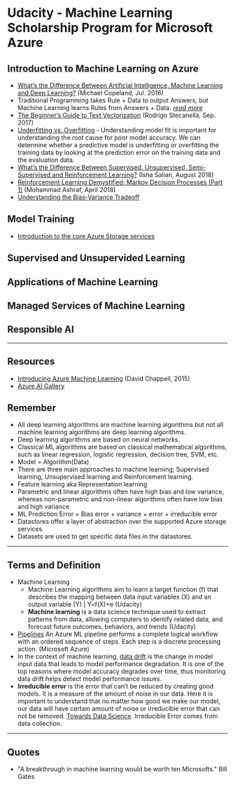 # Udacity - Machine Learning Scholarship Program for Microsoft Azure

## Introduction to Machine Learning on Azure
* [What’s the Difference Between Artificial Intelligence, Machine Learning and Deep Learning?](https://blogs.nvidia.com/blog/2016/07/29/whats-difference-artificial-intelligence-machine-learning-deep-learning-ai/) (Michael Copeland, Jul. 2016)
* Traditional Programming takes Rule + Data to output Answers, but Machine Learning learns Rules from Answers + Data. _[read more](https://www.logianalytics.com/predictive-analytics/machine-learning-vs-traditional-programming)_
* [The Beginner’s Guide to Text Vectorization](https://monkeylearn.com/blog/beginners-guide-text-vectorization/) (Rodrigo Stecanella, Sep. 2017)
* [Underfitting vs. Overfitting](https://docs.aws.amazon.com/machine-learning/latest/dg/model-fit-underfitting-vs-overfitting.html) - Understanding model fit is important for understanding the root cause for poor model accuracy. We can determine whether a predictive model is underfitting or overfitting the training data by looking at the prediction error on the training data and the evaluation data.
* [What’s the Difference Between Supervised, Unsupervised, Semi-Supervised and Reinforcement Learning?](https://blogs.nvidia.com/blog/2018/08/02/supervised-unsupervised-learning/) (Isha Salian, August 2018)
* [Reinforcement Learning Demystified: Markov Decision Processes (Part 1)](https://towardsdatascience.com/data-science-modeling-process-fa6e8e45bf02) (Mohammad Ashraf, April 2018)
* [Understanding the Bias-Variance Tradeoff](https://towardsdatascience.com/understanding-the-bias-variance-tradeoff-165e6942b229)

## Model Training
* [Introduction to the core Azure Storage services](https://docs.microsoft.com/en-us/azure/storage/common/storage-introduction)

## Supervised and Unsupervided Learning
## Applications of Machine Learning
## Managed Services of Machine Learning
## Responsible AI

-----

## Resources
* [Introducing Azure Machine Learning](https://github.com/NajiElKotob/ML-Scholarship-Program-for-Microsoft-Azure/blob/master/Resources/introducing_azure_machine_learning.pdf) (David Chappell, 2015)
* [Azure AI Gallery](https://gallery.azure.ai/browse)

## Remember
* All deep learning algorithms are machine learning algorithms but not all machine learning algorithms are deep learning algorithms.
* Deep learning algorithms are based on neural networks.
* Classical ML algorithms are based on classical mathematical algorithms, such as linear regression, logistic regression, decision tree, SVM, etc.
* Model = Algorithm(Data)
* There are three main approaches to machine learning; Supervised learning, Unsupervised learning and Reinforcement learning.
* Feature learning aka Representation learning
* Parametric and linear algorithms often have high bias and low variance, whereas non-parametric and non-linear algorithms often have low bias and high variance
* ML Prediction Error = Bias error + variance + error + irreducible error
* Datastores offer a layer of abstraction over the supported Azure storage services.
* Datasets are used to get specific data files in the datastores.

-----

## Terms and Definition
* Machine Learning
  * Machine Learning algorithms aim to learn a target function (f) that describes the mapping between data input variables (X) and an output variable (Y) | Y=f(X)+e (Udacity)
  * **Machine learning** is a data science technique used to extract patterns from data, allowing computers to identify related data, and forecast future outcomes, behaviors, and trends (Udacity)
* [Pipelines](https://docs.microsoft.com/azure/machine-learning/concept-ml-pipelines#what-are-azure-ml-pipelines) An Azure ML pipeline performs a complete logical workflow with an ordered sequence of steps. Each step is a discrete processing action. (Microsoft Azure)
* In the context of machine learning, [data drift](https://docs.microsoft.com/en-us/azure/machine-learning/how-to-monitor-data-drift#what-is-data-drift)  is the change in model input data that leads to model performance degradation. It is one of the top reasons where model accuracy degrades over time, thus monitoring data drift helps detect model performance issues.
* **Irreducible error** is the error that can’t be reduced by creating good models. It is a measure of the amount of noise in our data. Here it is important to understand that no matter how good we make our model, our data will have certain amount of noise or irreducible error that can not be removed. [Towards Data Science](https://towardsdatascience.com/understanding-the-bias-variance-tradeoff-165e6942b229). Irreducible Error comes from data collection.

-----
## Quotes
* "A breakthrough in machine learning would be worth ten Microsofts." Bill Gates

